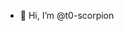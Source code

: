 - 👋 Hi, I’m @t0-scorpion

<!---
t0-scorpion/t0-scorpion is a ✨ special ✨ repository because its `README.md` (this file) appears on your GitHub profile.
You can click the Preview link to take a look at your changes.
--->
